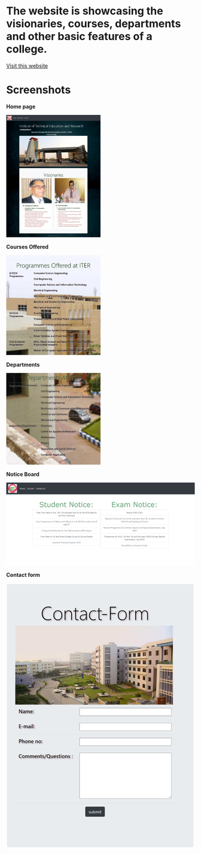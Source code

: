 # The website is showcasing the visionaries, courses, departments and other basic features of a college. 

[Visit this website](https://iter-college.netlify.app/index.html)

# Screenshots

<b>Home page</b>

<img src="./assets/screenshots/home.png" alt="home" width="50%" height="auto"/>

<b>Courses Offered</b>

<img src="./assets/screenshots/courses.png" alt="course" width="50%" height="auto"/>

<b>Departments</b>

<img src="./assets/screenshots/department.png" alt="department" width="50%" height="auto"/>

<b>Notice Board</b>

![](assets/screenshots/notice.png)

<b>Contact form</b>

![](assets/screenshots/contact.png)
